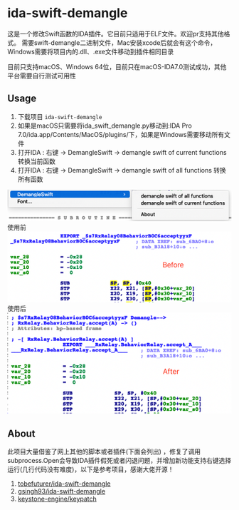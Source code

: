 # ida-swift-demangle

这是一个修改Swift函数的IDA插件。它目前只适用于ELF文件。欢迎pr支持其他格式。
需要swift-demangle二进制文件，Mac安装xcode后就会有这个命令，Windows需要将项目内的.dll、.exe文件移动到插件相同目录

目前只支持macOS、Windows 64位，目前只在macOS-IDA7.0测试成功，其他平台需要自行测试可用性

## Usage

1. 下载项目 `ida-swift-demangle`
2. 如果是macOS只需要将ida_swift_demangle.py移动到:IDA Pro 7.0/ida.app/Contents/MacOS/plugins/下，如果是Windows需要移动所有文件
3. 打开IDA : 右键 -> DemangleSwift -> demangle swift of current functions 转换当前函数
4. 打开IDA : 右键 -> DemangleSwift -> demangle swift of all functions 转换所有函数

![usage](./pic/usage.png)
使用前
![after](./pic/before.png)
使用后
![before](./pic/after.png)

## About

此项目大量借鉴了网上其他的脚本或者插件(下面会列出)
，修复了调用subprocess.Open会导致IDA插件假死或者闪退问题，并增加新功能支持右键选择运行(几行代码没有难度)，以下是参考项目，感谢大佬开源！

1. [tobefuturer/ida-swift-demangle](https://github.com/tobefuturer/ida-swift-demangle)
2. [gsingh93/ida-swift-demangle](https://github.com/gsingh93/ida-swift-demangle)
3. [keystone-engine/keypatch](https://github.com/keystone-engine/keypatch)
